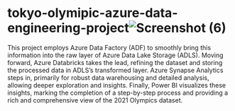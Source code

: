 # tokyo-olymipic-azure-data-engineering-project![Screenshot (6)](https://github.com/Rahuljain25/tokyo-olymipic-azure-data-engineering-project/assets/61729182/bac71899-c183-4c05-8be2-2c9d6fd4080c)

This project employs Azure Data Factory (ADF) to smoothly bring this information into the raw layer of Azure Data Lake Storage (ADLS). Moving forward, Azure Databricks takes the lead, refining the dataset and storing the processed data in ADLS’s transformed layer. Azure Synapse Analytics steps in, primarily for robust data warehousing and detailed analysis, allowing deeper exploration and insights. Finally, Power BI visualizes these insights, marking the completion of a step-by-step process and providing a rich and comprehensive view of the 2021 Olympics dataset.

